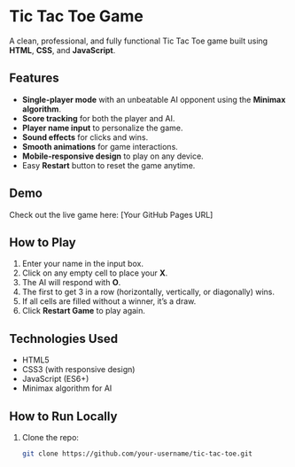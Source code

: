 # Tic Tac Toe Game

A clean, professional, and fully functional Tic Tac Toe game built using **HTML**, **CSS**, and **JavaScript**.

## Features

- **Single-player mode** with an unbeatable AI opponent using the **Minimax algorithm**.
- **Score tracking** for both the player and AI.
- **Player name input** to personalize the game.
- **Sound effects** for clicks and wins.
- **Smooth animations** for game interactions.
- **Mobile-responsive design** to play on any device.
- Easy **Restart** button to reset the game anytime.

## Demo

Check out the live game here: [Your GitHub Pages URL]

## How to Play

1. Enter your name in the input box.
2. Click on any empty cell to place your **X**.
3. The AI will respond with **O**.
4. The first to get 3 in a row (horizontally, vertically, or diagonally) wins.
5. If all cells are filled without a winner, it’s a draw.
6. Click **Restart Game** to play again.

## Technologies Used

- HTML5
- CSS3 (with responsive design)
- JavaScript (ES6+)
- Minimax algorithm for AI

## How to Run Locally

1. Clone the repo:
   ```bash
   git clone https://github.com/your-username/tic-tac-toe.git

